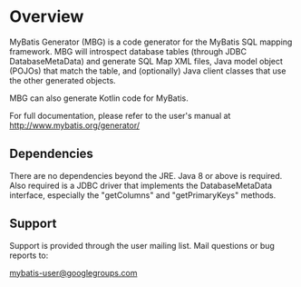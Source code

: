 # Overview

MyBatis Generator (MBG) is a code generator for the MyBatis SQL
mapping framework.  MBG will introspect database tables (through JDBC
DatabaseMetaData) and generate SQL Map XML files, Java model object (POJOs)
that match the table, and (optionally) Java client classes that use the other
generated objects.

MBG can also generate Kotlin code for MyBatis.

For full documentation, please refer to the user's manual at http://www.mybatis.org/generator/

## Dependencies

There are no dependencies beyond the JRE.  Java 8 or above is required.
Also required is a JDBC driver that implements the DatabaseMetaData interface,
especially the "getColumns" and "getPrimaryKeys" methods.

## Support

Support is provided through the user mailing list.  Mail
questions or bug reports to:

  mybatis-user@googlegroups.com

